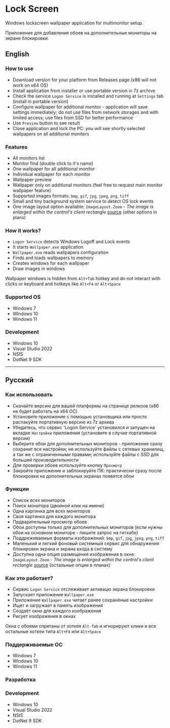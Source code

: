 # Lock Screen

Windows lockscreen wallpaper application for multimonitor setup.

Приложение для добавления обоев на дополнительные мониторы на экране блокировки.

## English

### How to use

- Download version for your platform from Releases page (x86 will not work on x64 OS)
- Install application from installer or use portable version in 7z archive
- Check the service `Logon Service` is installed and running at `Settings` tab (install in portable version)
- Configure wallpaper for additional monitor - application will save settings immediately; do not use files from network storages and with limited access; use files from SSD for better performance
- Use `Preview` button to see result
- Close application and lock the PC: you will see shortly selected wallpapers on all additional monitors

### Features

- All monitors list
- Monitor find (double click to it's name)
- One wallpaper for all additional monitor
- Individual wallpaper for each monitor
- Wallpaper preview
- Wallpaper only on additional monitors (feel free to request main monitor wallpaper feature)
- Supported images formats: `bmp`, `gif`, `jpg`, `jpeg`, `png`, `tiff`
- Small and tiny background system service to detect OS lock events
- One image layout option available: `ImageLayout.Zoom` - _The image is enlarged within the control's client rectangle_ [source](https://learn.microsoft.com/en-us/dotnet/api/system.windows.forms.imagelayout?view=windowsdesktop-9.0) (other options in plans)

### How it works?

- `Logon Service` detects Windows Logoff and Lock events
- It starts `Wallpaper.exe` application
- `Wallpaper.exe` reads wallpapers configuration
- Finds and loads wallpapers to memory
- Creates windows for each wallpaper
- Draw images in windows

Wallpaper windows is hidden from `Alt+Tab` hotkey and do not interact with clicks or keyboard and hotkeys like `Alt+F4` or `Alt+Space`

### Supported OS

- Windows 7
- WIndows 10
- Windows 11

### Development

- Windows 10
- Visual Studio 2022
- NSIS
- DotNet 9 SDK

---

## Русский

### Как использовать

- Скачайте версию для вашей платформы на странице релизов (x86 не будет работать на x64 ОС)
- Установите приложение с помощью установщика или просто распакуйте портативную версию из 7z архива
- Убедитесь, что сервис 'Logon Service' установился и запущен на вкладке `Настройки` приложения (установите в случае портативной версии)
- Выберите обои для дополнительных мониторов - приложение сразу сохранит все настройки; не используйте файлы c сетевых хранилищ, а так же с ограниченными правами; используйте файлы с SSD для большей производительности
- Для проверки обоев используйте кнопку `Просмотр`
- Закройте приложение и заблокируйте ПК: практически сразу после блокировки на дополнительных экранах появятся обои

### Функции

- Список всех мониторов
- Поиск монитора (двойной клик на имени)
- Одна картинка для всех мониторов
- Своя картинка для каждого монитора
- Прдварительный просмотр обоев
- Обои доступны только для дополнительных мониторов (если нужны обои на основном мониторе - пишите запрос на гитхабе)
- Поддреживаемые форматы изображений: `bmp`, `gif`, `jpg`, `jpeg`, `png`, `tiff`
- Маленький и легкий фоновый системный сервис для обнаружения блокировки экрана и экрана входа в систему
- Доступна одна опция размещения изображения в окне: `ImageLayout.Zoom` - _The image is enlarged within the control's client rectangle_ [source](https://learn.microsoft.com/ru-ru/dotnet/api/system.windows.forms.imagelayout?view=windowsdesktop-9.0) (остальные опции в планах)

### Как это работает?

- Сервис `Logon Service` отслеживает активацю экрана блокировки
- Запускает приложение `Wallpaper.exe`
- Приложение `Wallpaper.exe` читает ранее сохранёные настройки
- Ищет и загружает в память изображения
- Создаёт окно для каждого изображения
- Рисует изображения в окнах

Окна с обоями спрятаны от хоткея `Alt-Tab` и игнорируют клики и все остальные хоткеи типа `Alt+F4` или `Alt+Space`

### Поддерживаемые ОС

- Windows 7
- WIndows 10
- Windows 11

### Разработка

### Development

- Windows 10
- Visual Studio 2022
- NSIS
- DotNet 9 SDK
